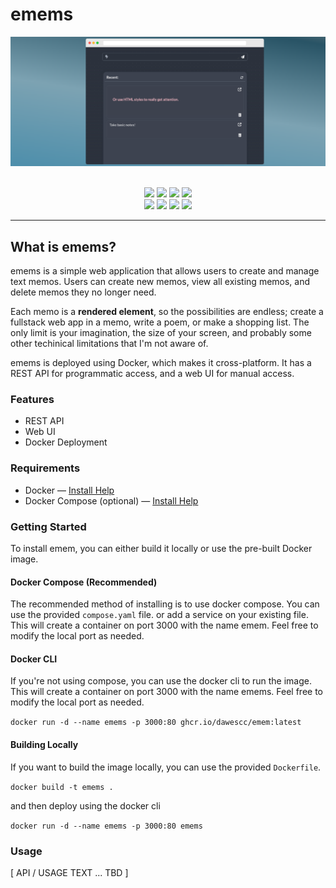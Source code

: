 # emems

<img style="margin-bottom:2ch;" src="public/img/bannerimg.png">

<p align="center">
<img src="https://img.shields.io/github/v/tag/dawescc/emems?label=Latest+Version">
<img src="https://img.shields.io/github/languages/count/dawescc/emems?">
<img src="https://img.shields.io/github/languages/top/dawescc/emems">
<img src="https://img.shields.io/github/commit-activity/w/dawescc/emems"><br />
<img src="https://img.shields.io/github/v/release/dawescc/emems?&label=Latest+Release&color=yellow">
<img src="https://img.shields.io/github/actions/workflow/status/dawescc/emems/prod.yaml">
<img src="https://img.shields.io/github/issues/dawescc/emems">
<img src="https://img.shields.io/github/downloads/dawescc/emems/total">
</p>

------

## What is emems?

emems is a simple web application that allows users to create and manage text memos. Users can create new memos, view all existing memos, and delete memos they no longer need.

Each memo is a **rendered element**, so the possibilities are endless; create a fullstack web app in a memo, write a poem, or make a shopping list. The only limit is your imagination, the size of your screen, and probably some other techinical limitations that I'm not aware of.

emems is deployed using Docker, which makes it cross-platform. It has a REST API for programmatic access, and a web UI for manual access.

### Features

- REST API
- Web UI
- Docker Deployment

### Requirements

- Docker &mdash; [Install Help](https://docs.docker.com/engine/install/)
- Docker Compose (optional) &mdash; [Install Help](https://docs.docker.com/compose/#docker-compose)

### Getting Started

To install emem, you can either build it locally or use the pre-built Docker image.

#### Docker Compose (Recommended)

The recommended method of installing is to use docker compose. You can use the provided `compose.yaml` file. or add a service on your existing file. This will create a container on port 3000 with the name emem. Feel free to modify the local port as needed.

#### Docker CLI

If you're not using compose, you can use the docker cli to run the image. This will create a container on port 3000 with the name emems. Feel free to modify the local port as needed.

`docker run -d --name emems -p 3000:80 ghcr.io/dawescc/emem:latest`

#### Building Locally

If you want to build the image locally, you can use the provided `Dockerfile`.

`docker build -t emems .`

and then deploy using the docker cli

`docker run -d --name emems -p 3000:80 emems`

### Usage

[ API / USAGE TEXT ... TBD ]

